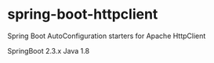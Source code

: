 # spring-boot-httpclient
Spring Boot AutoConfiguration starters for Apache HttpClient

SpringBoot 2.3.x
Java 1.8
